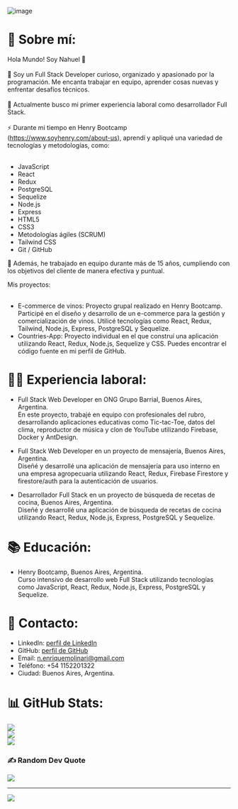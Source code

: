 ![image](https://user-images.githubusercontent.com/86387334/184496051-d90a2ad1-bd2b-468e-b7a9-578c78c2f036.png)





# 💫 Sobre mí:
Hola Mundo! Soy Nahuel 👋<br><br>🔭 Soy un Full Stack Developer curioso, organizado y apasionado por la programación. Me encanta trabajar en equipo, aprender cosas nuevas y enfrentar desafíos técnicos.<br><br>🌱 Actualmente busco mi primer experiencia laboral como desarrollador Full Stack.<br><br>⚡ Durante mi tiempo en Henry Bootcamp (https://www.soyhenry.com/about-us), aprendí y apliqué una variedad de tecnologías y metodologías, como:<br><br>
- JavaScript<br>
- React<br>
- Redux<br>
- PostgreSQL<br>
- Sequelize<br>
- Node.js<br>
- Express<br>
- HTML5<br>
- CSS3<br>
- Metodologías ágiles (SCRUM)<br>
- Tailwind CSS<br>
- Git / GitHub<br>

👯 Además, he trabajado en equipo durante más de 15 años, cumpliendo con los objetivos del cliente de manera efectiva y puntual.<br>

Mis proyectos:<br><br>
- E-commerce de vinos: Proyecto grupal realizado en Henry Bootcamp. Participé en el diseño y desarrollo de un e-commerce para la gestión y comercialización de vinos. Utilicé tecnologías como React, Redux, Tailwind, Node.js, Express, PostgreSQL y Sequelize.<br>
- Countries-App: Proyecto individual en el que construí una aplicación utilizando React, Redux, Node.js, Sequelize y CSS. Puedes encontrar el código fuente en mi perfil de GitHub.<br>

# 👨‍💻 Experiencia laboral:
- Full Stack Web Developer en ONG Grupo Barrial, Buenos Aires, Argentina.<br>
En este proyecto, trabajé en equipo con profesionales del rubro, desarrollando aplicaciones educativas como Tic-tac-Toe, datos del clima, reproductor de música y clon de YouTube utilizando Firebase, Docker y AntDesign.<br>

- Full Stack Web Developer en un proyecto de mensajería, Buenos Aires, Argentina.<br>
Diseñé y desarrollé una aplicación de mensajería para uso interno en una empresa agropecuaria utilizando React, Redux, Firebase Firestore y firestore/auth para la autenticación de usuarios.<br>

- Desarrollador Full Stack en un proyecto de búsqueda de recetas de cocina, Buenos Aires, Argentina.<br>
Diseñé y desarrollé una aplicación de búsqueda de recetas de cocina utilizando React, Redux, Node.js, Express, PostgreSQL y Sequelize.<br>

# 📚 Educación:
- Henry Bootcamp, Buenos Aires, Argentina.<br>
Curso intensivo de desarrollo web Full Stack utilizando tecnologías como JavaScript, React, Redux, Node.js, Express, PostgreSQL y Sequelize.<br>
# 📧 Contacto:
- LinkedIn: [perfil de LinkedIn](https://www.linkedin.com/in/nahuel-molinari/)
- GitHub: [perfil de GitHub](https://github.com/Feyenoord515)
- Email: n.enriquemolinari@gmail.com
- Teléfono: +54 1152201322
- Ciudad: Buenos Aires, Argentina.
# 📊 GitHub Stats:
![](https://github-readme-stats.vercel.app/api?username=feyenoord515&theme=dark&hide_border=false&include_all_commits=false&count_private=false)<br/>
![](https://github-readme-streak-stats.herokuapp.com/?user=feyenoord515&theme=dark&hide_border=false)<br/>
![](https://github-readme-stats.vercel.app/api/top-langs/?username=feyenoord515&theme=dark&hide_border=false&include_all_commits=false&count_private=false&layout=compact)

### ✍️ Random Dev Quote
![](https://quotes-github-readme.vercel.app/api?type=horizontal&theme=radical)

---
[![](https://visitcount.itsvg.in/api?id=feyenoord515&icon=0&color=0)](https://visitcount.itsvg.in)
